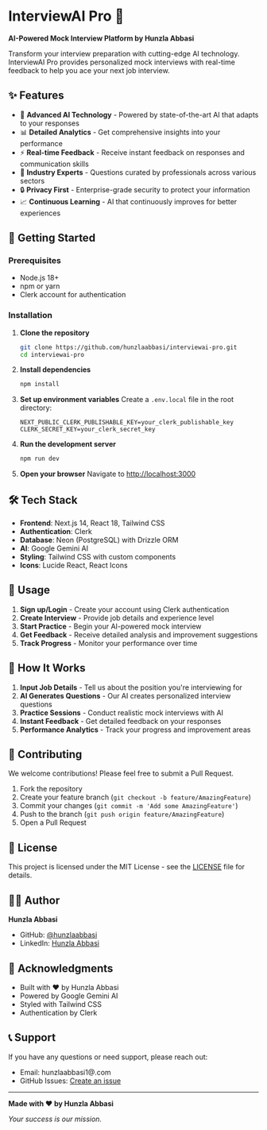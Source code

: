 # InterviewAI Pro 🚀

**AI-Powered Mock Interview Platform by Hunzla Abbasi**

Transform your interview preparation with cutting-edge AI technology. InterviewAI Pro provides personalized mock interviews with real-time feedback to help you ace your next job interview.

## ✨ Features

- 🤖 **Advanced AI Technology** - Powered by state-of-the-art AI that adapts to your responses
- 📊 **Detailed Analytics** - Get comprehensive insights into your performance
- ⚡ **Real-time Feedback** - Receive instant feedback on responses and communication skills
- 🎯 **Industry Experts** - Questions curated by professionals across various sectors
- 🔒 **Privacy First** - Enterprise-grade security to protect your information
- 📈 **Continuous Learning** - AI that continuously improves for better experiences

## 🚀 Getting Started

### Prerequisites

- Node.js 18+ 
- npm or yarn
- Clerk account for authentication

### Installation

1. **Clone the repository**
   ```bash
   git clone https://github.com/hunzlaabbasi/interviewai-pro.git
   cd interviewai-pro
   ```

2. **Install dependencies**
   ```bash
   npm install
   ```

3. **Set up environment variables**
   Create a `.env.local` file in the root directory:
   ```env
   NEXT_PUBLIC_CLERK_PUBLISHABLE_KEY=your_clerk_publishable_key
   CLERK_SECRET_KEY=your_clerk_secret_key
   ```

4. **Run the development server**
   ```bash
   npm run dev
   ```

5. **Open your browser**
   Navigate to [http://localhost:3000](http://localhost:3000)

## 🛠️ Tech Stack

- **Frontend**: Next.js 14, React 18, Tailwind CSS
- **Authentication**: Clerk
- **Database**: Neon (PostgreSQL) with Drizzle ORM
- **AI**: Google Gemini AI
- **Styling**: Tailwind CSS with custom components
- **Icons**: Lucide React, React Icons

## 📱 Usage

1. **Sign up/Login** - Create your account using Clerk authentication
2. **Create Interview** - Provide job details and experience level
3. **Start Practice** - Begin your AI-powered mock interview
4. **Get Feedback** - Receive detailed analysis and improvement suggestions
5. **Track Progress** - Monitor your performance over time

## 🎯 How It Works

1. **Input Job Details** - Tell us about the position you're interviewing for
2. **AI Generates Questions** - Our AI creates personalized interview questions
3. **Practice Sessions** - Conduct realistic mock interviews with AI
4. **Instant Feedback** - Get detailed feedback on your responses
5. **Performance Analytics** - Track your progress and improvement areas

## 🤝 Contributing

We welcome contributions! Please feel free to submit a Pull Request.

1. Fork the repository
2. Create your feature branch (`git checkout -b feature/AmazingFeature`)
3. Commit your changes (`git commit -m 'Add some AmazingFeature'`)
4. Push to the branch (`git push origin feature/AmazingFeature`)
5. Open a Pull Request

## 📄 License

This project is licensed under the MIT License - see the [LICENSE](LICENSE) file for details.

## 👨‍💻 Author

**Hunzla Abbasi**
- GitHub: [@hunzlaabbasi](https://github.com/hunzlaa07)
- LinkedIn: [Hunzla Abbasi](https://www.linkedin.com/in/hunzla-abbasi-94176a226)

## 🙏 Acknowledgments

- Built with ❤️ by Hunzla Abbasi
- Powered by Google Gemini AI
- Styled with Tailwind CSS
- Authentication by Clerk

## 📞 Support

If you have any questions or need support, please reach out:
- Email: hunzlaabbasi1@.com
- GitHub Issues: [Create an issue](https://github.com/hunzlaabbasi/interviewai-pro/issues)

---

**Made with ❤️ by Hunzla Abbasi**

*Your success is our mission.* 
